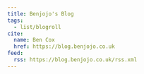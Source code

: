 ```yaml
---
title: Benjojo's Blog
tags:
  - list/blogroll
cite:
  name: Ben Cox
  href: https://blog.benjojo.co.uk
feed:
  rss: https://blog.benjojo.co.uk/rss.xml
---
```

